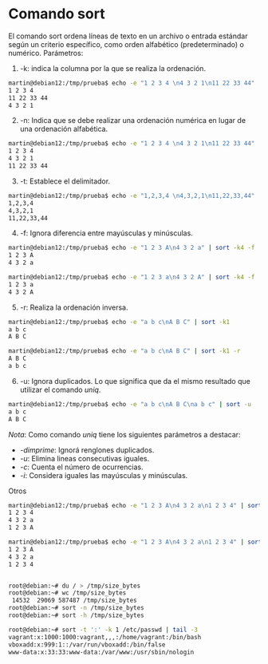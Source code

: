 # Comando sort

El comando sort ordena líneas de texto en un archivo o entrada estándar según un criterio específico, como orden alfabético (predeterminado) o numérico. Parámetros:

1. -k: indica la columna por la que se realiza la ordenación.

```bash
martin@debian12:/tmp/prueba$ echo -e "1 2 3 4 \n4 3 2 1\n11 22 33 44" | sort -k1
1 2 3 4
11 22 33 44
4 3 2 1
```

2. -n: Indica que se debe realizar una ordenación numérica en lugar de una ordenación alfabética.

```bash
martin@debian12:/tmp/prueba$ echo -e "1 2 3 4 \n4 3 2 1\n11 22 33 44" | sort -k1n
1 2 3 4
4 3 2 1
11 22 33 44
```

3. -t: Establece el delimitador.

```bash
martin@debian12:/tmp/prueba$ echo -e "1,2,3,4 \n4,3,2,1\n11,22,33,44" | sort -t',' -k1n
1,2,3,4
4,3,2,1
11,22,33,44
```

4. -f: Ignora diferencia entre mayúsculas y minúsculas.

```bash
martin@debian12:/tmp/prueba$ echo -e "1 2 3 A\n4 3 2 a" | sort -k4 -f
1 2 3 A
4 3 2 a

martin@debian12:/tmp/prueba$ echo -e "1 2 3 a\n4 3 2 A" | sort -k4 -f
1 2 3 a
4 3 2 A
```

5. -r: Realiza la ordenación inversa.

```bash
martin@debian12:/tmp/prueba$ echo -e "a b c\nA B C" | sort -k1
a b c
A B C

martin@debian12:/tmp/prueba$ echo -e "a b c\nA B C" | sort -k1 -r
A B C
a b c
```

6. -u: Ignora duplicados. Lo que significa que da el mismo resultado que utilizar el comando *uniq*.

```bash
martin@debian12:/tmp/prueba$ echo -e "a b c\nA B C\na b c" | sort -u
a b c
A B C
```

_*Nota*_: Como comando *uniq* tiene los siguientes parámetros a destacar:
- *-dimprime*: Ignorá renglones duplicados.
- *-u*: Elimina lineas consecutivas iguales.
- *-c*: Cuenta el número de ocurrencias.
- *-i*: Considera iguales las mayúsculas y minúsculas.

Otros

```bash
martin@debian12:/tmp/prueba$ echo -e "1 2 3 A\n4 3 2 a\n1 2 3 4" | sort -k4
1 2 3 4
4 3 2 a
1 2 3 A

martin@debian12:/tmp/prueba$ echo -e "1 2 3 A\n4 3 2 a\n1 2 3 4" | sort -k4n
1 2 3 A
4 3 2 a
1 2 3 4


root@debian:~# du / > /tmp/size_bytes
root@debian:~# wc /tmp/size_bytes
 14532  29069 587487 /tmp/size_bytes
root@debian:~# sort -n /tmp/size_bytes
root@debian:~# sort -h /tmp/size_bytes

root@debian:~# sort -t ':' -k 1 /etc/passwd | tail -3
vagrant:x:1000:1000:vagrant,,,:/home/vagrant:/bin/bash
vboxadd:x:999:1::/var/run/vboxadd:/bin/false
www-data:x:33:33:www-data:/var/www:/usr/sbin/nologin
```